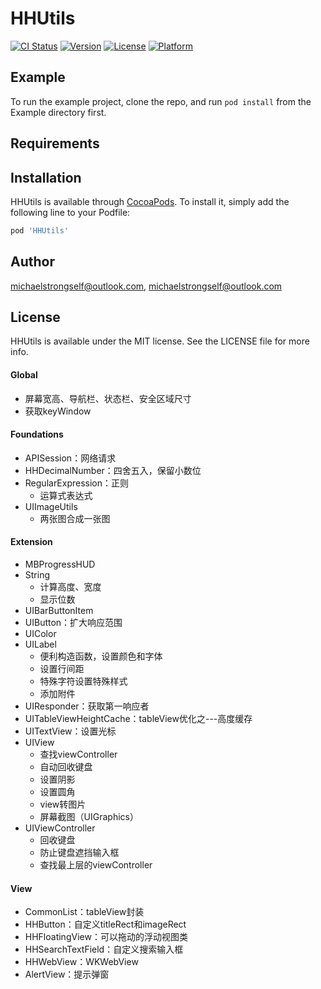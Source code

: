 # HHUtils

[![CI Status](https://img.shields.io/travis/michaelstrongself@outlook.com/HHUtils.svg?style=flat)](https://travis-ci.org/michaelstrongself@outlook.com/HHUtils)
[![Version](https://img.shields.io/cocoapods/v/HHUtils.svg?style=flat)](https://cocoapods.org/pods/HHUtils)
[![License](https://img.shields.io/cocoapods/l/HHUtils.svg?style=flat)](https://cocoapods.org/pods/HHUtils)
[![Platform](https://img.shields.io/cocoapods/p/HHUtils.svg?style=flat)](https://cocoapods.org/pods/HHUtils)

## Example

To run the example project, clone the repo, and run `pod install` from the Example directory first.

## Requirements

## Installation

HHUtils is available through [CocoaPods](https://cocoapods.org). To install
it, simply add the following line to your Podfile:

```ruby
pod 'HHUtils'
```

## Author

michaelstrongself@outlook.com, michaelstrongself@outlook.com

## License

HHUtils is available under the MIT license. See the LICENSE file for more info.

#### Global
- 屏幕宽高、导航栏、状态栏、安全区域尺寸
- 获取keyWindow
#### Foundations
- APISession：网络请求
- HHDecimalNumber：四舍五入，保留小数位
- RegularExpression：正则
    - 运算式表达式
- UIImageUtils
    - 两张图合成一张图
#### Extension
- MBProgressHUD
- String
    - 计算高度、宽度
    - 显示位数
- UIBarButtonItem
- UIButton：扩大响应范围
- UIColor
- UILabel
    - 便利构造函数，设置颜色和字体
    - 设置行间距
    - 特殊字符设置特殊样式
    - 添加附件
- UIResponder：获取第一响应者
- UITableViewHeightCache：tableView优化之---高度缓存
- UITextView：设置光标
- UIView
    - 查找viewController
    - 自动回收键盘
    - 设置阴影
    - 设置圆角
    - view转图片
    - 屏幕截图（UIGraphics）
- UIViewController
    - 回收键盘
    - 防止键盘遮挡输入框
    - 查找最上层的viewController
#### View
- CommonList：tableView封装
- HHButton：自定义titleRect和imageRect
- HHFloatingView：可以拖动的浮动视图类
- HHSearchTextField：自定义搜索输入框
- HHWebView：WKWebView
- AlertView：提示弹窗
